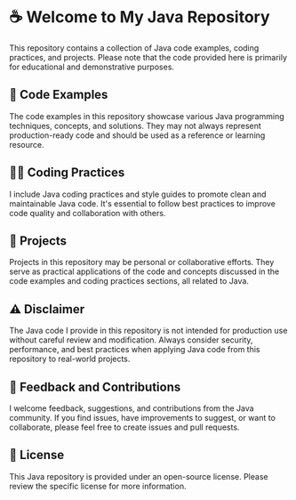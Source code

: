 <!DOCTYPE html>
<html>

<body>
  <h1>☕️ Welcome to My Java Repository</h1>
  <p>This repository contains a collection of Java code examples, coding practices, and projects. Please note that the code provided here is primarily for educational and demonstrative purposes.</p>
  
  <h2>📝 Code Examples</h2>
  <p>The code examples in this repository showcase various Java programming techniques, concepts, and solutions. They may not always represent production-ready code and should be used as a reference or learning resource.</p>
  
  <h2>👨‍💻 Coding Practices</h2>
  <p>I include Java coding practices and style guides to promote clean and maintainable Java code. It's essential to follow best practices to improve code quality and collaboration with others.</p>
  
  <h2>🚀 Projects</h2>
  <p>Projects in this repository may be personal or collaborative efforts. They serve as practical applications of the code and concepts discussed in the code examples and coding practices sections, all related to Java.</p>
  
  <h2>⚠️ Disclaimer</h2>
  <p>The Java code I provide in this repository is not intended for production use without careful review and modification. Always consider security, performance, and best practices when applying Java code from this repository to real-world projects.</p>
  
  <h2>📢 Feedback and Contributions</h2>
  <p>I welcome feedback, suggestions, and contributions from the Java community. If you find issues, have improvements to suggest, or want to collaborate, please feel free to create issues and pull requests.</p>
  
  <h2>📄 License</h2>
  <p>This Java repository is provided under an open-source license. Please review the specific license for more information.</p>
</body>

</html>
